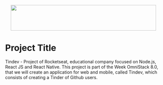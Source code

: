 <p align="center">
  <img width="469" height="83" src="https://i.imgur.com/VBOPoBK.png">
</p>

# Project Title

Tindev - Project of Rocketseat, educational company focused on Node.js, React JS and React Native.
This project is part of the Week OmniStack 8.0, that we will create an application for web and mobile, called Tindev, which consists of creating a Tinder of Github users. 
